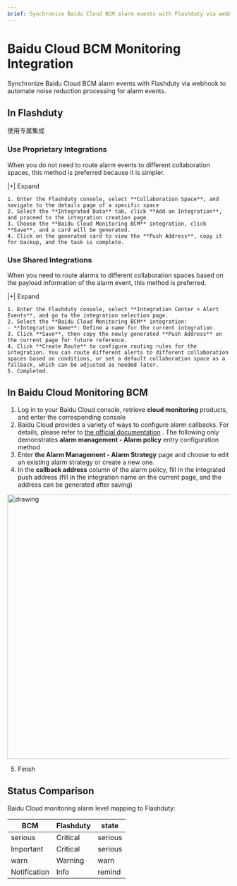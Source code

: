 ```yaml
---
brief: Synchronize Baidu Cloud BCM alarm events with Flashduty via webhook to automate noise reduction processing for alarm events
---
```


# Baidu Cloud BCM Monitoring Integration

Synchronize Baidu Cloud BCM alarm events with Flashduty via webhook to automate noise reduction processing for alarm events.
## In Flashduty
使用专属集成

### Use Proprietary Integrations

When you do not need to route alarm events to different collaboration spaces, this method is preferred because it is simpler.

|+| Expand

    1. Enter the Flashduty console, select **Collaboration Space**, and navigate to the details page of a specific space
    2. Select the **Integrated Data** tab, click **Add an Integration**, and proceed to the integration creation page
    3. Choose the **Baidu Cloud Monitoring BCM** integration, click **Save**, and a card will be generated.
    4. Click on the generated card to view the **Push Address**, copy it for backup, and the task is complete.

### Use Shared Integrations

When you need to route alarms to different collaboration spaces based on the payload information of the alarm event, this method is preferred.

|+| Expand

    1. Enter the Flashduty console, select **Integration Center > Alert Events**, and go to the integration selection page.
    2. Select the **Baidu Cloud Monitoring BCM** integration:
    - **Integration Name**: Define a name for the current integration.
    3. Click **Save**, then copy the newly generated **Push Address** on the current page for future reference.
    4. Click **Create Route** to configure routing rules for the integration. You can route different alerts to different collaboration spaces based on conditions, or set a default collaboration space as a fallback, which can be adjusted as needed later.
    5. Completed.

## In Baidu Cloud Monitoring BCM

1. Log in to your Baidu Cloud console, retrieve **cloud monitoring** products, and enter the corresponding console
2. Baidu Cloud provides a variety of ways to configure alarm callbacks. For details, please refer to [the official documentation](/0) . The following only demonstrates **alarm management - Alarm policy** entry configuration method
3. Enter **the Alarm Management - Alarm Strategy** page and choose to edit an existing alarm strategy or create a new one.
4. In the **callback address** column of the alarm policy, fill in the integrated push address (fill in the integration name on the current page, and the address can be generated after saving)

<img alt="drawing" width="600" src="https://fcdoc.github.io/img/zh/flashduty/mixin/alert_integration/baidu_bcm/1.avif" />

5. Finish

## Status Comparison

Baidu Cloud monitoring alarm level mapping to Flashduty:

| BCM  |  Flashduty  | state |
| ---- | -------- | ---- |
| serious | Critical | serious |
| Important | Critical | serious |
| warn | Warning  | warn |
| Notification | Info     | remind |